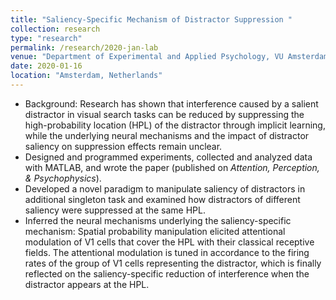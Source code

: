 ```yaml
---
title: "Saliency-Specific Mechanism of Distractor Suppression "
collection: research
type: "research"
permalink: /research/2020-jan-lab
venue: "Department of Experimental and Applied Psychology, VU Amsterdam"
date: 2020-01-16
location: "Amsterdam, Netherlands"
---
```

- Background: Research has shown that interference caused by a salient distractor in visual
  search tasks can be reduced by suppressing the high-probability location (HPL) of the distractor through implicit learning, while the underlying neural mechanisms and the impact of distractor saliency on suppression effects remain unclear.
- Designed and programmed experiments, collected and analyzed data with MATLAB, and wrote the paper (published on *Attention, Perception, & Psychophysics*).
- Developed a novel paradigm to manipulate saliency of distractors in additional singleton
  task and examined how distractors of different saliency were suppressed at the same HPL.
- Inferred the neural mechanisms underlying the saliency-specific mechanism: Spatial probability manipulation elicited attentional modulation of V1 cells that cover the HPL with their classical receptive fields. The attentional modulation is tuned in accordance to the firing rates of the group of V1 cells representing the distractor, which is finally reflected on the saliency-specific reduction of interference when the distractor appears at the HPL.

